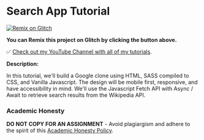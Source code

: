 # Search App Tutorial

[![Remix on Glitch](https://cdn.glitch.com/2703baf2-b643-4da7-ab91-7ee2a2d00b5b%2Fremix-button.svg)](https://glitch.com/edit/#!/import/github/gitdagray/search_app_tutorial)

**You can Remix this project on Glitch by clicking the button above.**

✅ [Check out my YouTube Channel with all of my tutorials](https://www.youtube.com/DaveGrayTeachesCode).

**Description:**

In this tutorial, we'll build a Google clone using HTML, SASS compiled to CSS, and Vanilla Javascript. The design will be mobile first, responsive, and have accessibility in mind. We'll use the Javascript Fetch API with Async / Await to retrieve search results from the Wikipedia API.

### Academic Honesty

**DO NOT COPY FOR AN ASSIGNMENT** - Avoid plagiargism and adhere to the spirit of this [Academic Honesty Policy](https://www.freecodecamp.org/news/academic-honesty-policy/).

